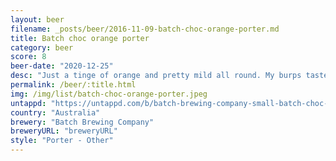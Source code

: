 ```yaml
---
layout: beer
filename: _posts/beer/2016-11-09-batch-choc-orange-porter.md
title: Batch choc orange porter
category: beer
score: 8
beer-date: "2020-12-25"
desc: "Just a tinge of orange and pretty mild all round. My burps taste a little like jaffas"
permalink: /beer/:title.html
img: /img/list/batch-choc-orange-porter.jpeg
untappd: "https://untappd.com/b/batch-brewing-company-small-batch-choc-orange-porter/3739138"
country: "Australia"
brewery: "Batch Brewing Company"
breweryURL: "breweryURL"
style: "Porter - Other"
---
```

